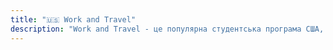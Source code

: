 ```yaml
---
title: "🇺🇸 Work and Travel"
description: "Work and Travel - це популярна студентська програма США, яка дозволяє приїхати на літо у штати, працювати, подорожувати і разом з тим вивчити мову. Літом 2012 року мені пощастило стати її учасником. Це був дивовижний досвід! Я багато чого побачив і навчився. Вашингтон, Нью-Йорк, Атлантичний океан... Багато нових знайомих і друзів. Сподіваюся, вам сподобається ця серія дописів!"
---
```

